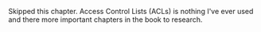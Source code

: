 Skipped this chapter.  Access Control Lists (ACLs) is nothing I've ever used and there more important chapters in the book to research.
